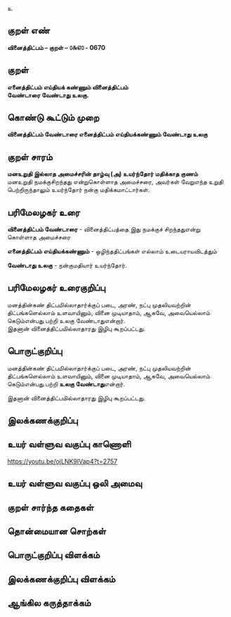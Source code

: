 உ

## குறள் எண் 

**வினைத்திட்பம் – குறள் – ௦௬௭௦ - 0670**  

## குறள் 

**எனைத்திட்பம் எய்தியக் கண்ணும் வினைத்திட்பம்  
வேண்டாரை வேண்டாது உலகு.**  

## கொண்டு கூட்டும் முறை

**வினைத்திட்பம் வேண்டாரை எனைத்திட்பம் எய்தியக்கண்ணும் வேண்டாது உலகு** 

## குறள் சாரம் 

**மனஉறுதி இல்லாத அமைச்சரின் தாழ்வு (அ) உயர்ந்தோர் மதிக்காத குணம்**  
மனஉறுதி நமக்குசிறந்தது என்றுகொள்ளாத அமைச்சரை, அவர்கள் வேறுஎந்த உறுதி பெற்றிருந்தாலும் உயர்ந்தோர் நன்கு மதிக்கமாட்டார்கள்.  

## பரிமேலழகர் உரை

**வினைத்திட்பம் வேண்டாரை** - வினைத்திட்பத்தை இது நமக்குச் சிறந்ததுஎன்று கொள்ளாத அமைச்சரை  

**எனைத்திட்பம் எய்தியக்கண்ணும்** - ஒழிந்ததிட்பங்கள் எல்லாம் உடையராயவிடத்தும்  

**வேண்டாது உலகு** - நன்குமதியார் உயர்ந்தோர். 

## பரிமேலழகர் உரைகுறிப்பு   

மனத்தின்கண் திட்பமில்லாதார்க்குப் படை, அரண், நட்பு முதலியவற்றின் திட்பங்களெல்லாம் உளவாயினும், வினை முடியாதாம், ஆகவே, அவையெல்லாம் கெடும்என்பது பற்றி உலகு வேண்டாதுஎன்றார்.  
இதனான் வினைத்திட்பமில்லாதாரது இழிபு கூறப்பட்டது.  

## பொருட்குறிப்பு 

மனத்தின்கண் திட்பமில்லாதார்க்குப் படை, அரண், நட்பு முதலியவற்றின் திட்பங்களெல்லாம் உளவாயினும், வினை முடியாதாம், ஆகவே, அவையெல்லாம் கெடும்என்பது பற்றி **உலகு வேண்டாது**என்றார்.    

இதனான் வினைத்திட்பமில்லாதாரது இழிபு கூறப்பட்டது.    

## இலக்கணக்குறிப்பு  


## உயர் வள்ளுவ வகுப்பு காணொளி

https://youtu.be/ojLNK9IVap4?t=2757 

## உயர் வள்ளுவ வகுப்பு ஒலி அமைவு 

 
## குறள் சார்ந்த கதைகள் 


## தொன்மையான சொற்கள்


## பொருட்குறிப்பு விளக்கம்


## இலக்கணக்குறிப்பு விளக்கம்


## ஆங்கில கருத்தாக்கம் 


